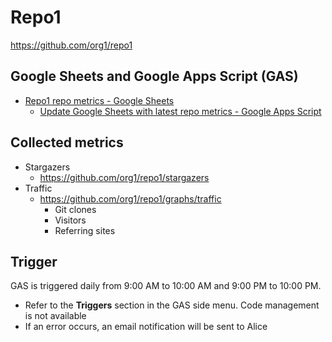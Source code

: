 # Repo1

https://github.com/org1/repo1

## Google Sheets and Google Apps Script (GAS)

* [Repo1 repo metrics \- Google Sheets](https://docs.google.com/spreadsheets/d/GOOGLE_SHEET_ID/edit)
    * [Update Google Sheets with latest repo metrics \- Google Apps Script](https://script.google.com/u/0/home/projects/SCRIPT_ID/edit)

## Collected metrics

* Stargazers
    * https://github.com/org1/repo1/stargazers
* Traffic
    * https://github.com/org1/repo1/graphs/traffic
        * Git clones
        * Visitors
        * Referring sites

## Trigger

GAS is triggered daily from 9:00 AM to 10:00 AM and 9:00 PM to 10:00 PM.

* Refer to the **Triggers** section in the GAS side menu. Code management is not available
* If an error occurs, an email notification will be sent to Alice
